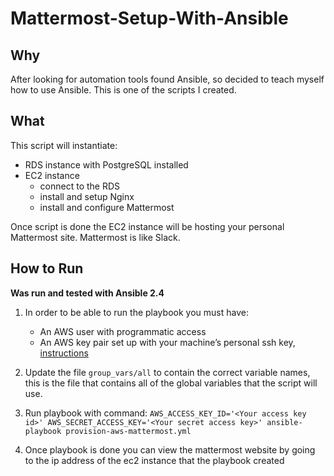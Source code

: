 # Mattermost-Setup-With-Ansible

## Why
After looking for automation tools found Ansible, so decided to teach myself how to use Ansible. This is one of the scripts I created.

## What
This script will instantiate:
- RDS instance with PostgreSQL installed
- EC2 instance
    - connect to the RDS 
    - install and setup Nginx
    - install and configure Mattermost
    
Once script is done the EC2 instance will be hosting your personal Mattermost site. Mattermost is like Slack.

## How to Run
__Was run and tested with Ansible 2.4__

1. In order to be able to run the playbook you must have:
    - An AWS user with programmatic access
    - An AWS key pair set up with your machine’s personal ssh key, [instructions](http://docs.aws.amazon.com/AWSEC2/latest/UserGuide/ec2-key-pairs.html#how-to-generate-your-own-key-and-import-it-to-aws)

2. Update the file `group_vars/all` to contain the correct variable names, this is the file that contains all of the global variables that the script will use.

3. Run playbook with command:
`AWS_ACCESS_KEY_ID='<Your access key id>' AWS_SECRET_ACCESS_KEY='<Your secret access key>' ansible-playbook provision-aws-mattermost.yml`

4. Once playbook is done you can view the mattermost website by going to the ip address of the ec2 instance that the playbook created
